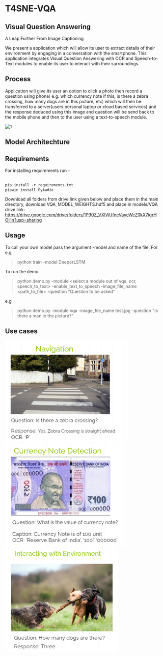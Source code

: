 # T4SNE-VQA

## Visual Question Answering
A Leap Further From Image Captioning

We present a application which will allow its user to extract details of their environment by engaging in a conversation with the smartphone. This application integrates Visual Question Answering with OCR and Speech-to-Text modules to enable its user to interact with their surroundings.

## Process
Application will give its user an option to click a photo then record a question using phone( e.g. which currency note if this, is there a zebra crossing, how many dogs are in this picture, etc) which will then be transferred to a server(users personal laptop or cloud based services) and the response deduced using this image and question will be send back to the mobile phone and then to the user using a text-to-speech module.

![1](https://user-images.githubusercontent.com/45457551/115137638-de232e80-a044-11eb-9aa0-6f40896e7210.PNG)




## Model Architechture



## Requirements

For installing requirements run - 
```

pip install -r requirements.txt
pipwin install PyAudio

```
Download all folders from drive link given below and place them in the main directory, download VQA_MODEL_WEIGHTS.hdf5 and place in models/VQA  
drive link: https://drive.google.com/drive/folders/1P90Z_VXlViUfncVayeWcZ0kX7igrHOHn?usp=sharing

## Usage
To call your own model pass the argument -model and name of the file. For e.g

> python train -model DeeperLSTM

To run the demo

> python demo.py -module <select a module out of vqa, ocr, speech_to_text> -enable_text_to_speech  <set True to get speech output> -image_file_name <path_to_file> -question "Question to be asked"

e.g 

> python demo.py -module vqa -image_file_name test.jpg -question "Is there a man in the picture?"

## Use cases

![](navigation.PNG)  
![](currency%20note%20detection.PNG)  
![](commonsense%20questions.PNG)  
